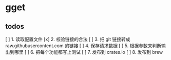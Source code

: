 # gget

## todos

[ ] 1. 读取配置文件
[x] 2. 校验链接的合法
[ ] 3. 把 git 链接转成 raw.githubusercontent.com 的链接
[ ] 4. 保存请求数据
[ ] 5. 根据参数来判断输出到哪里
[ ] 6. 把每个功能都写上测试
[ ] 7. 发布到 crates.io
[ ] 8. 发布到 brew

